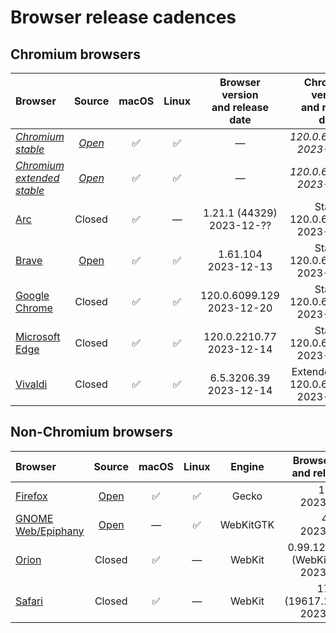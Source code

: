 # Browser release cadences

## Chromium browsers

| Browser | Source | macOS | Linux | Browser version<br>and release date | Chromium version<br>and release date |
|:--|:-:|:-:|:-:|:-:|:-:|
| *[Chromium stable](https://chromiumdash.appspot.com/releases)* | *[Open](https://github.com/chromium/chromium)* | ✅ | ✅ | &mdash; | *120.0.6099.129<br>2023-12-20* |
| *[Chromium extended stable](https://chromiumdash.appspot.com/releases)* | *[Open](https://github.com/chromium/chromium)* | ✅ | ✅ | &mdash; | *120.0.6099.129<br>2023-12-20* |
| [Arc](https://resources.arc.net/en/articles/8233343-release-notes) | Closed | ✅ | &mdash; | 1.21.1 (44329)<br>2023-12-?? | Stable 120.0.6099.109<br>2023-12-11 |
| [Brave](https://github.com/brave/brave-browser/releases) | [Open](https://github.com/brave/brave-browser) | ✅ | ✅ | 1.61.104<br>2023-12-13 | Stable 120.0.6099.115<br>2023-12-11 |
| [Google Chrome](https://chromereleases.googleblog.com/search/label/Stable%20updates) | Closed | ✅ | ✅ | 120.0.6099.129<br>2023-12-20 | Stable 120.0.6099.129<br>2023-12-20 |
| [Microsoft Edge](https://learn.microsoft.com/en-us/deployedge/microsoft-edge-relnote-stable-channel) | Closed | ✅ | ✅ | 120.0.2210.77<br>2023-12-14 | Stable 120.0.6099.110<br>2023-12-11 |
| [Vivaldi](https://vivaldi.com/blog/desktop/updates/) | Closed | ✅ | ✅ | 6.5.3206.39<br>2023-12-14 | Extended stable<br>120.0.6099.121<br>2023-12-12 |

## Non-Chromium browsers

| Browser | Source | macOS | Linux | Engine | Browser version<br>and release date |
|:--|:-:|:-:|:-:|:-:|:-:|
| [Firefox](https://groups.google.com/a/mozilla.org/g/announce) | [Open](https://hg.mozilla.org/mozilla-central/) | ✅ | ✅ | Gecko | 121.0<br>2023-12-19 |
| [GNOME Web/Epiphany](https://gitlab.gnome.org/GNOME/epiphany/-/releases) | [Open](https://gitlab.gnome.org/GNOME/epiphany) | &mdash; | ✅ | WebKitGTK | 45.1<br>2023-11-06 |
| [Orion](https://kagi.com/orion/updates/orion-release-notes.html) | Closed | ✅ | &mdash; | WebKit | 0.99.126.4.1-beta<br>(WebKit 618.1.2)<br>2023-12-13 |
| [Safari](https://developer.apple.com/documentation/safari-release-notes/) | Closed | ✅ | &mdash; | WebKit | 17.2.1 (19617.1.17.11.12)<br>2023-12-19 |
